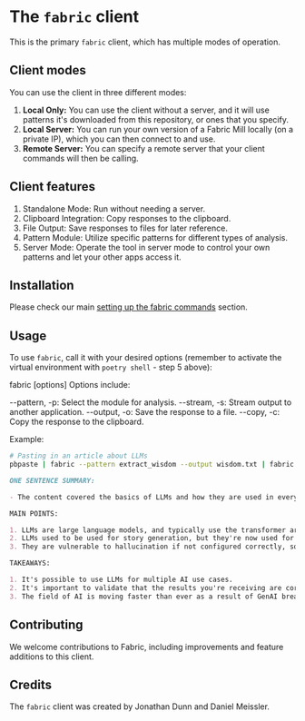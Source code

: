# The `fabric` client

This is the primary `fabric` client, which has multiple modes of operation.

## Client modes

You can use the client in three different modes:

1. **Local Only:** You can use the client without a server, and it will use patterns it's downloaded from this repository, or ones that you specify.
2. **Local Server:** You can run your own version of a Fabric Mill locally (on a private IP), which you can then connect to and use.
3. **Remote Server:** You can specify a remote server that your client commands will then be calling.

## Client features

1. Standalone Mode: Run without needing a server.
2. Clipboard Integration: Copy responses to the clipboard.
3. File Output: Save responses to files for later reference.
4. Pattern Module: Utilize specific patterns for different types of analysis.
5. Server Mode: Operate the tool in server mode to control your own patterns and let your other apps access it.

## Installation

Please check our main [setting up the fabric commands](./../../../README.md#setting-up-the-fabric-commands) section.

## Usage

To use `fabric`, call it with your desired options (remember to activate the virtual environment with `poetry shell` - step 5 above):

fabric [options]
Options include:

--pattern, -p: Select the module for analysis.
--stream, -s: Stream output to another application.
--output, -o: Save the response to a file.
--copy, -c: Copy the response to the clipboard.

Example:

```bash
# Pasting in an article about LLMs
pbpaste | fabric --pattern extract_wisdom --output wisdom.txt | fabric --pattern summarize --stream
```

```markdown
ONE SENTENCE SUMMARY:

- The content covered the basics of LLMs and how they are used in everyday practice.

MAIN POINTS:

1. LLMs are large language models, and typically use the transformer architecture.
2. LLMs used to be used for story generation, but they're now used for many AI applications.
3. They are vulnerable to hallucination if not configured correctly, so be careful.

TAKEAWAYS:

1. It's possible to use LLMs for multiple AI use cases.
2. It's important to validate that the results you're receiving are correct.
3. The field of AI is moving faster than ever as a result of GenAI breakthroughs.
```

## Contributing

We welcome contributions to Fabric, including improvements and feature additions to this client.

## Credits

The `fabric` client was created by Jonathan Dunn and Daniel Meissler.
